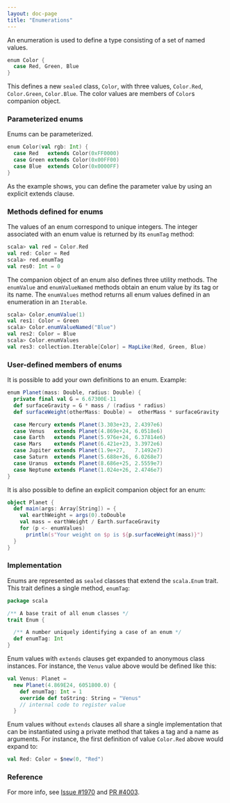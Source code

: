 ```yaml
---
layout: doc-page
title: "Enumerations"
---
```


An enumeration is used to define a type consisting of a set of named values.

```scala
enum Color {
  case Red, Green, Blue
}
```

This defines a new `sealed` class, `Color`, with three values, `Color.Red`,
`Color.Green`, `Color.Blue`.  The color values are members of `Color`s
companion object.

### Parameterized enums

Enums can be parameterized.

```scala
enum Color(val rgb: Int) {
  case Red   extends Color(0xFF0000)
  case Green extends Color(0x00FF00)
  case Blue  extends Color(0x0000FF)
}
```

As the example shows, you can define the parameter value by using an
explicit extends clause.

### Methods defined for enums

The values of an enum correspond to unique integers. The integer
associated with an enum value is returned by its `enumTag` method:

```scala
scala> val red = Color.Red
val red: Color = Red
scala> red.enumTag
val res0: Int = 0
```

The companion object of an enum also defines three utility methods.
The `enumValue` and `enumValueNamed` methods obtain an enum value
by its tag or its name. The `enumValues` method returns all enum values
defined in an enumeration in an `Iterable`.

```scala
scala> Color.enumValue(1)
val res1: Color = Green
scala> Color.enumValueNamed("Blue")
val res2: Color = Blue
scala> Color.enumValues
val res3: collection.Iterable[Color] = MapLike(Red, Green, Blue)
```

### User-defined members of enums

It is possible to add your own definitions to an enum. Example:

```scala
enum Planet(mass: Double, radius: Double) {
  private final val G = 6.67300E-11
  def surfaceGravity = G * mass / (radius * radius)
  def surfaceWeight(otherMass: Double) =  otherMass * surfaceGravity

  case Mercury extends Planet(3.303e+23, 2.4397e6)
  case Venus   extends Planet(4.869e+24, 6.0518e6)
  case Earth   extends Planet(5.976e+24, 6.37814e6)
  case Mars    extends Planet(6.421e+23, 3.3972e6)
  case Jupiter extends Planet(1.9e+27,   7.1492e7)
  case Saturn  extends Planet(5.688e+26, 6.0268e7)
  case Uranus  extends Planet(8.686e+25, 2.5559e7)
  case Neptune extends Planet(1.024e+26, 2.4746e7)
}
```

It is also possible to define an explicit companion object for an enum:

```scala
object Planet {
  def main(args: Array[String]) = {
    val earthWeight = args(0).toDouble
    val mass = earthWeight / Earth.surfaceGravity
    for (p <- enumValues)
      println(s"Your weight on $p is ${p.surfaceWeight(mass)}")
  }
}
```

### Implementation

Enums are represented as `sealed` classes that extend the `scala.Enum` trait.
This trait defines a single method, `enumTag`:

```scala
package scala

/** A base trait of all enum classes */
trait Enum {

  /** A number uniquely identifying a case of an enum */
  def enumTag: Int
}
```

Enum values with `extends` clauses get expanded to anonymous class instances.
For instance, the `Venus` value above would be defined like this:

```scala
val Venus: Planet =
  new Planet(4.869E24, 6051800.0) {
    def enumTag: Int = 1
    override def toString: String = "Venus"
    // internal code to register value
  }
```

Enum values without `extends` clauses all share a single implementation
that can be instantiated using a private method that takes a tag and a name as arguments.
For instance, the first
definition of value `Color.Red` above would expand to:

```scala
val Red: Color = $new(0, "Red")
```

### Reference

For more info, see [Issue #1970](https://github.com/lampepfl/dotty/issues/1970) and
[PR #4003](https://github.com/lampepfl/dotty/pull/4003).
